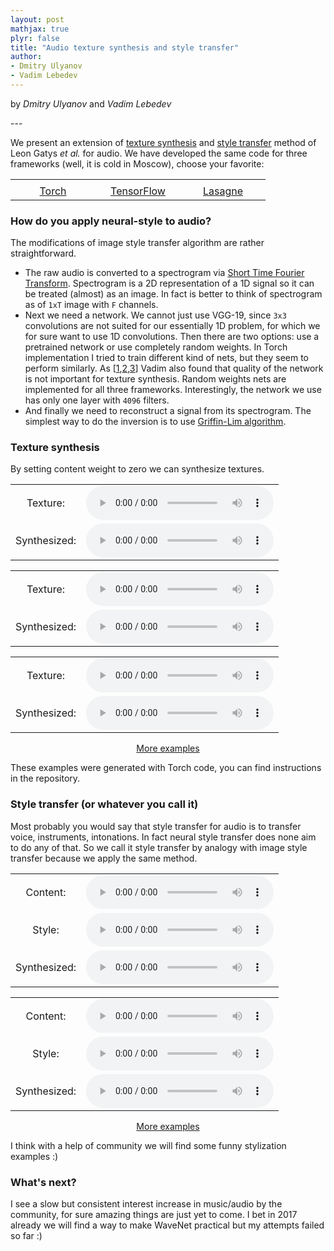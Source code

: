 ```yaml
---
layout: post
mathjax: true
plyr: false
title: "Audio texture synthesis and style transfer"
author:
- Dmitry Ulyanov
- Vadim Lebedev
---
```


<p class="byline">
    by <i>Dmitry Ulyanov</i> and <i>Vadim Lebedev</i>
</p>
---


We present an extension of [texture synthesis](https://arxiv.org/abs/1505.07376) and [style transfer](https://arxiv.org/abs/1508.06576) method of Leon Gatys *et al.* for audio. We have developed the same code for three frameworks (well, it is cold in Moscow), choose your favorite:


<center>

<table width="360" cellspacing="0" cellpadding="0" style="text-align: center; vertical-align: middle;">
  <tr>
    <td width="120"></td>
    <td width="120"></td>
    <td width="120"></td>
  </tr>
  <tr>
    <td>
      <a href="https://github.com/DmitryUlyanov/neural-style-audio-torch">Torch</a>
    </td>
    <td>
      <a href="https://github.com/DmitryUlyanov/neural-style-audio-tf">TensorFlow</a>
    </td>
    <td>
      <a href="https://github.com/vadim-v-lebedev/audio_style_tranfer">Lasagne</a>
    </td>
  </tr>
</table>
</center>

<!-- <table style="border:1px solid #AAAAAA;border-radius:3px;">
  <tr>
    <td style="text-align: center; vertical-align: middle; border: 1px solid #AAAAAA">
      Torch
    </td>
    <td style="text-align: center; vertical-align: middle; border: 1px solid #AAAAAA">
      TensorFlow
    </td>
    <td style="text-align: center; vertical-align: middle; border: 1px solid #AAAAAA">
      Theano (Lasagne)
    </td>
  </tr>
</table> -->

### How do you apply neural-style to audio?

The modifications of image style transfer algorithm are rather straightforward.

- The raw audio is converted to a spectrogram via [Short Time Fourier Transform](https://en.wikipedia.org/wiki/Short-time_Fourier_transform). Spectrogram is a 2D representation of a 1D signal so it can be treated (almost) as an image. In fact is better to think of spectrogram as of `1xT` image with `F` channels.  
- Next we need a network. We cannot just use VGG-19, since `3x3` convolutions are not suited for our essentially 1D problem, for which we for sure want to use 1D convolutions. Then there are two options: use a pretrained network or use completely random weights. In Torch implementation I tried to train different kind of nets, but they seem to perform similarly. As  [[1](https://arxiv.org/abs/1606.00021),[2](http://papers.nips.cc/paper/6568-a-powerful-generative-model-using-random-weights-for-the-deep-image-representation.pdf),[3](https://nucl.ai/blog/extreme-style-machines/)] Vadim also found that quality of the network is not important for texture synthesis. Random weights nets are implemented for all three frameworks. Interestingly, the network we use has only one layer with `4096` filters.
- And finally we need to reconstruct a signal from its spectrogram. The simplest way to do the inversion is to use [Griffin-Lim algorithm](http://ieeexplore.ieee.org/document/1164317/).

### Texture synthesis

By setting content weight to zero we can synthesize textures.

<center>


<table>
  <tr>
    <td style="text-align: center; vertical-align: middle;">Texture:</td>
    <td style="text-align: center; vertical-align: middle;">
      <audio controls>
      <source src="/assets/neural-style-audio/texture_synthesis/keyboard2.mp3">
      </audio>
    </td>
  </tr>
  <tr>
    <td style="text-align: center; vertical-align: middle;">Synthesized:</td>
     <td style="text-align: center; vertical-align: middle;"><audio controls>
       <source src="/assets/neural-style-audio/texture_synthesis/keyboard2.mp3.wav.mp3">
       </audio>
     </td>
  </tr>
</table>

<p/>
<table>
<tr>
<td style="text-align: center; vertical-align: middle;">Texture:</td>
<td style="text-align: center; vertical-align: middle;"><audio controls>
  <source src="/assets/neural-style-audio/texture_synthesis/tiger.mp3">
</audio></td>
</tr>
<tr>
<td style="text-align: center; vertical-align: middle;">Synthesized:</td>
<td style="text-align: center; vertical-align: middle;"><audio controls>
  <source src="/assets/neural-style-audio/texture_synthesis/tiger.mp3.wav.mp3">
</audio></td>
</tr>
</table>

<p/>
<table>
  <tr>
    <td style="text-align: center; vertical-align: middle;">Texture:</td>
    <td style="text-align: center; vertical-align: middle;">
      <audio controls>
      <source src="/assets/neural-style-audio/texture_synthesis/gun.mp3">
      </audio>
    </td>
  </tr>
  <tr>
    <td style="text-align: center; vertical-align: middle;">Synthesized:</td>
     <td style="text-align: center; vertical-align: middle;"><audio controls>
       <source src="/assets/neural-style-audio/texture_synthesis/gun.mp3.wav.mp3">
       </audio>
     </td>
  </tr>
</table>

<a href="javascript:look('div1');" title="More examples">More examples</a>
<div id="div1" style="display: none;">


<table>
<tr>
<td style="text-align: center; vertical-align: middle;">Texture:</td>
<td style="text-align: center; vertical-align: middle;"><audio controls>
  <source src="/assets/neural-style-audio/texture_synthesis/salut.mp3">
</audio></td>
</tr>
<tr>
<td style="text-align: center; vertical-align: middle;">Synthesized:</td>
<td style="text-align: center; vertical-align: middle;"><audio controls>
  <source src="/assets/neural-style-audio/texture_synthesis/salut.mp3.wav.mp3">
</audio></td>
</tr>
</table>


<p/>
<table>
  <tr>
    <td style="text-align: center; vertical-align: middle;">Texture:</td>
    <td style="text-align: center; vertical-align: middle;">
      <audio controls>
      <source src="/assets/neural-style-audio/texture_synthesis/champ.mp3">
      </audio>
    </td>
  </tr>
  <tr>
    <td style="text-align: center; vertical-align: middle;">Synthesized:</td>
     <td style="text-align: center; vertical-align: middle;"><audio controls>
       <source src="/assets/neural-style-audio/texture_synthesis/champ.mp3.wav.mp3">
       </audio>
     </td>
  </tr>
</table><p/>
<table>
  <tr>
    <td style="text-align: center; vertical-align: middle;">Texture:</td>
    <td style="text-align: center; vertical-align: middle;">
      <audio controls>
      <source src="/assets/neural-style-audio/texture_synthesis/clap.mp3">
      </audio>
    </td>
  </tr>
  <tr>
    <td style="text-align: center; vertical-align: middle;">Synthesized:</td>
     <td style="text-align: center; vertical-align: middle;"><audio controls>
       <source src="/assets/neural-style-audio/texture_synthesis/clap.mp3.wav.mp3">
       </audio>
     </td>
  </tr>
</table><p/>
<table>
  <tr>
    <td style="text-align: center; vertical-align: middle;">Texture:</td>
    <td style="text-align: center; vertical-align: middle;">
      <audio controls>
      <source src="/assets/neural-style-audio/texture_synthesis/cry.mp3">
      </audio>
    </td>
  </tr>
  <tr>
    <td style="text-align: center; vertical-align: middle;">Synthesized:</td>
     <td style="text-align: center; vertical-align: middle;"><audio controls>
       <source src="/assets/neural-style-audio/texture_synthesis/cry.mp3.wav.mp3">
       </audio>
     </td>
  </tr>
</table>
<p/>
<table>
  <tr>
    <td style="text-align: center; vertical-align: middle;">Texture:</td>
    <td style="text-align: center; vertical-align: middle;">
      <audio controls>
      <source src="/assets/neural-style-audio/texture_synthesis/gettysburg.mp3">
      </audio>
    </td>
  </tr>
  <tr>
    <td style="text-align: center; vertical-align: middle;">Synthesized:</td>
     <td style="text-align: center; vertical-align: middle;"><audio controls>
       <source src="/assets/neural-style-audio/texture_synthesis/gettysburg.mp3.wav.mp3">
       </audio>
     </td>
  </tr>
</table>
<p/>
<table>
  <tr>
    <td style="text-align: center; vertical-align: middle;">Texture:</td>
    <td style="text-align: center; vertical-align: middle;">
      <audio controls>
      <source src="/assets/neural-style-audio/texture_synthesis/deck.mp3">
      </audio>
    </td>
  </tr>
  <tr>
    <td style="text-align: center; vertical-align: middle;">Synthesized:</td>
     <td style="text-align: center; vertical-align: middle;"><audio controls>
       <source src="/assets/neural-style-audio/texture_synthesis/deck.mp3.wav.mp3">
       </audio>
     </td>
  </tr>
</table><p/>
<table>
  <tr>
    <td style="text-align: center; vertical-align: middle;">Texture:</td>
    <td style="text-align: center; vertical-align: middle;">
      <audio controls>
      <source src="/assets/neural-style-audio/texture_synthesis/explosion.mp3">
      </audio>
    </td>
  </tr>
  <tr>
    <td style="text-align: center; vertical-align: middle;">Synthesized:</td>
     <td style="text-align: center; vertical-align: middle;"><audio controls>
       <source src="/assets/neural-style-audio/texture_synthesis/explosion.mp3.wav.mp3">
       </audio>
     </td>
  </tr>
</table><p/>
<table>
  <tr>
    <td style="text-align: center; vertical-align: middle;">Texture:</td>
    <td style="text-align: center; vertical-align: middle;">
      <audio controls>
      <source src="/assets/neural-style-audio/texture_synthesis/keyboard.mp3">
      </audio>
    </td>
  </tr>
  <tr>
    <td style="text-align: center; vertical-align: middle;">Synthesized:</td>
     <td style="text-align: center; vertical-align: middle;"><audio controls>
       <source src="/assets/neural-style-audio/texture_synthesis/keyboard.mp3.wav.mp3">
       </audio>
     </td>
  </tr>
</table><p/>
<table>
  <tr>
    <td style="text-align: center; vertical-align: middle;">Texture:</td>
    <td style="text-align: center; vertical-align: middle;">
      <audio controls>
      <source src="/assets/neural-style-audio/texture_synthesis/laugh.mp3">
      </audio>
    </td>
  </tr>
  <tr>
    <td style="text-align: center; vertical-align: middle;">Synthesized:</td>
     <td style="text-align: center; vertical-align: middle;"><audio controls>
       <source src="/assets/neural-style-audio/texture_synthesis/laugh.mp3.wav.mp3">
       </audio>
     </td>
  </tr>
</table><p/>
<table>
  <tr>
    <td style="text-align: center; vertical-align: middle;">Texture:</td>
    <td style="text-align: center; vertical-align: middle;">
      <audio controls>
      <source src="/assets/neural-style-audio/texture_synthesis/mission.mp3">
      </audio>
    </td>
  </tr>
  <tr>
    <td style="text-align: center; vertical-align: middle;">Synthesized:</td>
     <td style="text-align: center; vertical-align: middle;"><audio controls>
       <source src="/assets/neural-style-audio/texture_synthesis/mission.mp3.wav.mp3">
       </audio>
     </td>
  </tr>
</table><p/>
<table>
  <tr>
    <td style="text-align: center; vertical-align: middle;">Texture:</td>
    <td style="text-align: center; vertical-align: middle;">
      <audio controls>
      <source src="/assets/neural-style-audio/texture_synthesis/mosquito.mp3">
      </audio>
    </td>
  </tr>
  <tr>
    <td style="text-align: center; vertical-align: middle;">Synthesized:</td>
     <td style="text-align: center; vertical-align: middle;"><audio controls>
       <source src="/assets/neural-style-audio/texture_synthesis/mosquito.mp3.wav.mp3">
       </audio>
     </td>
  </tr>
</table><p/>
<table>
  <tr>
    <td style="text-align: center; vertical-align: middle;">Texture:</td>
    <td style="text-align: center; vertical-align: middle;">
      <audio controls>
      <source src="/assets/neural-style-audio/texture_synthesis/spongebob.mp3">
      </audio>
    </td>
  </tr>
  <tr>
    <td style="text-align: center; vertical-align: middle;">Synthesized:</td>
     <td style="text-align: center; vertical-align: middle;"><audio controls>
       <source src="/assets/neural-style-audio/texture_synthesis/spongebob.mp3.wav.mp3">
       </audio>
     </td>
  </tr>
</table>



</div>
</center>

These examples were generated with Torch code, you can find instructions in the repository.

### Style transfer (or whatever you call it)

Most probably you would say that style transfer for audio is to transfer voice, instruments, intonations. In fact neural style transfer does none aim to do any of that. So we call it style transfer by analogy with image style transfer because we apply the same method.  

<center>
<p/>

<table style="text-align: center; vertical-align: middle;">
<tr>
<td style="text-align: center; vertical-align: middle;">Content:</td>
<td style="text-align: center; vertical-align: middle;"><audio controls>
  <source src="/assets/neural-style-audio/stylization/imperial.mp3">
</audio></td>
</tr>
<tr>
<td style="text-align: center; vertical-align: middle;">Style:</td>
<td style="text-align: center; vertical-align: middle;"><audio controls>
  <source src="/assets/neural-style-audio/stylization/usa.mp3">
</audio></td>
</tr>
<tr>
<td style="text-align: center; vertical-align: middle;">Synthesized:</td>
<td style="text-align: center; vertical-align: middle;"><audio controls>
  <source src="/assets/neural-style-audio/stylization/outputs/imperial_usa.mp3">
</audio></td>
</tr>
</table>
<p/>
<table style="text-align: center; vertical-align: middle;">
<tr>
<td style="text-align: center; vertical-align: middle;">Content:</td>
<td style="text-align: center; vertical-align: middle;"><audio controls>
  <source src="/assets/neural-style-audio/stylization/eminem.mp3">
</audio></td>
</tr>
<tr>
<td style="text-align: center; vertical-align: middle;">Style:</td>
<td style="text-align: center; vertical-align: middle;"><audio controls>
  <source src="/assets/neural-style-audio/stylization/gettysburg.mp3">
</audio></td>
</tr>
<tr>
<td style="text-align: center; vertical-align: middle;">Synthesized:</td>
<td style="text-align: center; vertical-align: middle;"><audio controls>
  <source src="/assets/neural-style-audio/stylization/outputs/eminem_gettysburg.mp3">
</audio></td>
</tr>
</table>

<a href="javascript:look('div2');" title="More examples">More examples</a>
<div id="div2" style="display: none;">

<p/>
<table style="text-align: center; vertical-align: middle;">
<tr>
<td style="text-align: center; vertical-align: middle;">Content:</td>
<td style="text-align: center; vertical-align: middle;"><audio controls>
  <source src="/assets/neural-style-audio/stylization/futurama.mp3">
</audio></td>
</tr>
<tr>
<td style="text-align: center; vertical-align: middle;">Style:</td>
<td style="text-align: center; vertical-align: middle;"><audio controls>
  <source src="/assets/neural-style-audio/stylization/imperial.mp3">
</audio></td>
</tr>
<tr>
<td style="text-align: center; vertical-align: middle;">Synthesized:</td>
<td style="text-align: center; vertical-align: middle;"><audio controls>
  <source src="/assets/neural-style-audio/stylization/outputs/futurama_imperial_11_0.0100.wav.mp3">
</audio></td>
</tr>
</table>

<p/>
<table style="text-align: center; vertical-align: middle;">
<tr>
<td style="text-align: center; vertical-align: middle;">Content:</td>
<td style="text-align: center; vertical-align: middle;"><audio controls>
  <source src="/assets/neural-style-audio/stylization/futurama.mp3">
</audio></td>
</tr>
<tr>
<td style="text-align: center; vertical-align: middle;">Style:</td>
<td style="text-align: center; vertical-align: middle;"><audio controls>
  <source src="/assets/neural-style-audio/stylization/imperial.mp3">
</audio></td>
</tr>
<tr>
<td style="text-align: center; vertical-align: middle;">Synthesized:</td>
<td style="text-align: center; vertical-align: middle;"><audio controls>
  <source src="/assets/neural-style-audio/stylization/outputs/futurama_imperial_11_0.0100.wav.mp3">
</audio></td>
</tr>
</table>

<p/>

<table style="text-align: center; vertical-align: middle;">
<tr>
<td style="text-align: center; vertical-align: middle;">Content:</td>
<td style="text-align: center; vertical-align: middle;"><audio controls>
  <source src="/assets/neural-style-audio/stylization/usa.mp3">
</audio></td>
</tr>
<tr>
<td style="text-align: center; vertical-align: middle;">Style:</td>
<td style="text-align: center; vertical-align: middle;"><audio controls>
  <source src="/assets/neural-style-audio/stylization/imperial.mp3">
</audio></td>
</tr>
<tr>
<td style="text-align: center; vertical-align: middle;">Synthesized:</td>
<td style="text-align: center; vertical-align: middle;"><audio controls>
  <source src="/assets/neural-style-audio/stylization/outputs/usa_imperial_11_0.0010.wav.mp3">
</audio></td>
</tr>
</table>

<p/>

<table style="text-align: center; vertical-align: middle;">
<tr>
<td style="text-align: center; vertical-align: middle;">Content:</td>
<td style="text-align: center; vertical-align: middle;"><audio controls>
  <source src="/assets/neural-style-audio/stylization/valkyries.mp3">
</audio></td>
</tr>
<tr>
<td style="text-align: center; vertical-align: middle;">Style:</td>
<td style="text-align: center; vertical-align: middle;"><audio controls>
  <source src="/assets/neural-style-audio/stylization/imperial.mp3">
</audio></td>
</tr>
<tr>
<td style="text-align: center; vertical-align: middle;">Synthesized:</td>
<td style="text-align: center; vertical-align: middle;"><audio controls>
  <source src="/assets/neural-style-audio/stylization/outputs/valkyries_imperial_11_0.0100.wav.mp3">
</audio></td>
</tr>
</table>

</div>
</center>
<!-- <table>
<tr>
<td colspan="4" style="text-align: center; vertical-align: middle;">
The Eye of The Tiger
</td>
</tr>
<tr>
<td style="text-align: center; vertical-align: middle;">Texture:</td>
<td style="text-align: center; vertical-align: middle;"><audio controls>
  <source src="/assets/neural-style-audio/texture_synthesis/tiger.mp3">
</audio></td>
<td style="text-align: center; vertical-align: middle;">Synthesized:</td>
<td style="text-align: center; vertical-align: middle;"><audio controls>
  <source src="/assets/neural-style-audio/texture_synthesis/tiger.mp3.wav">
</audio></td>
</tr>
</table>

<table>
<td style="text-align: center; vertical-align: middle;">The Eye of the Tiger</td>
<td style="text-align: center; vertical-align: middle;"><audio controls>
  <source src="/assets/neural-style-audio/texture_synthesis/tiger.mp3">
</audio></td>
<td style="text-align: center; vertical-align: middle;"><audio controls>
  <source src="/assets/neural-style-audio/texture_synthesis/tiger.mp3.wav">
</audio></td>
</tr>
</table> -->

I think with a help of community we will find some funny stylization examples :)

### What's next?
I see a slow but consistent interest increase in music/audio by the community, for sure amazing things are just yet to come. I bet in 2017 already we will find a way to make WaveNet practical but my attempts failed so far :)
